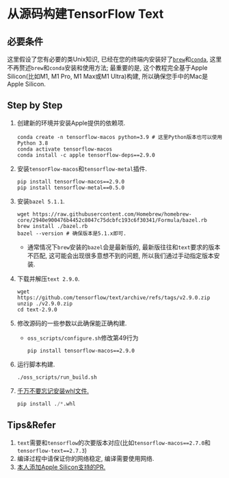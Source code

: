 # 从源码构建TensorFlow Text

## 必要条件

这里假设了您有必要的类Unix知识, 已经在您的终端内安装好了[`brew`](https://brew.sh)和[`conda`](https://github.com/conda-forge/miniforge), 这里不再赘述`brew`和`conda`安装和使用方法; 最重要的是, 这个教程完全基于Apple Silicon(比如M1, M1 Pro, M1 Max或M1 Ultra)构建, 所以确保您手中的Mac是Apple Silicon.

## Step by Step

1. 创建新的环境并安装Apple提供的依赖项.

   ```shell
   conda create -n tensorflow-macos python=3.9 # 这里Python版本也可以使用Python 3.8
   conda activate tensorflow-macos
   conda install -c apple tensorflow-deps==2.9.0
   ```

2. 安装`tensorFlow-macos`和`tensorflow-metal`插件.

   ```shell
   pip install tensorflow-macos==2.9.0
   pip install tensorflow-metal==0.5.0
   ```

3. 安装`bazel 5.1.1`.

   ```shell
   wget https://raw.githubusercontent.com/Homebrew/homebrew-core/2940e900476b4452c8047c75dcbfc193c6f30341/Formula/bazel.rb
   brew install ./bazel.rb
   bazel --version # 确保版本是5.1.x即可.
   ```

   * 通常情况下`brew`安装的`bazel`会是最新版的, 最新版往往和`text`要求的版本不匹配, 这可能会出现很多意想不到的问题, 所以我们通过手动指定版本安装.

4. 下载并解压`text 2.9.0`.

   ```shell
   wget https://github.com/tensorflow/text/archive/refs/tags/v2.9.0.zip
   unzip ./v2.9.0.zip
   cd text-2.9.0
   ```

5. 修改源码的一些参数以此确保能正确构建.

   * `oss_scripts/configure.sh`修改第49行为

     ```shell
     pip install tensorflow-macos==2.9.0
     ```

6. 运行脚本构建.

   ```shell
   ./oss_scripts/run_build.sh
   ```

7. [千万不要忘记安装whl文件.](https://github.com/sun1638650145/Libraries-and-Extensions-for-TensorFlow-for-Apple-Silicon/issues/2)

   ```python
   pip install ./*.whl
   ```

## Tips&Refer

1. `text`需要和`tensorflow`的次要版本对应(比如`tensorflow-macos==2.7.0`和`tensorflow-text==2.7.3`)
2. 编译过程中请保证你的网络稳定, 编译需要使用网络.
3. [本人添加Apple Silicon支持的PR.](https://github.com/tensorflow/text/pull/756)

